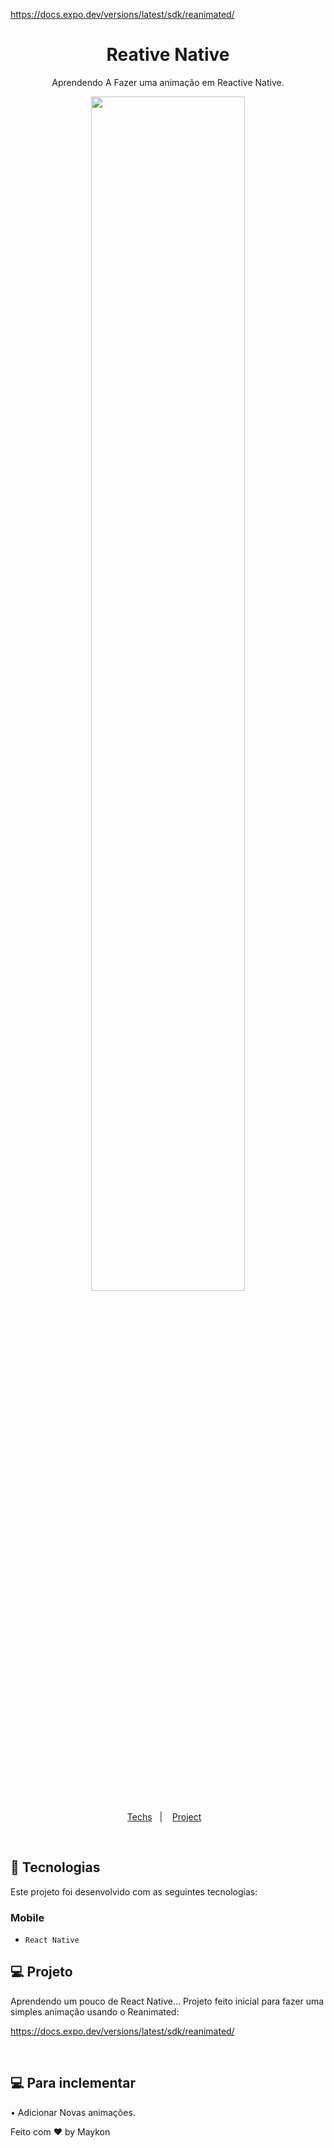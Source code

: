 https://docs.expo.dev/versions/latest/sdk/reanimated/

<h1 align="center"> Reative Native </h1>

<p align="center">
Aprendendo A Fazer uma animação em Reactive Native. <br/>
</p>

<p align="center">
<img  width="70%" src="assets/Animação.gif">
</p>

<p align="center">
  <a href="#-Tech">Techs</a>&nbsp;&nbsp;&nbsp;|&nbsp;&nbsp;&nbsp;
  <a href="#-projeto">Project</a>&nbsp;&nbsp;&nbsp;

</p>

<br>

## 🧭 Tecnologias

Este projeto foi desenvolvido com as seguintes tecnologias:

### Mobile

- `React Native`


## 💻 Projeto

Aprendendo um pouco de React Native... Projeto feito inicial para fazer uma simples animação usando o Reanimated:

https://docs.expo.dev/versions/latest/sdk/reanimated/

<br>

## 💻 Para inclementar

• Adicionar Novas animações.

Feito com ♥ by Maykon
